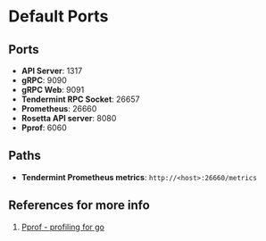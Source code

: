 # Default Ports

## Ports
- **API Server**: 1317
- **gRPC**: 9090
- **gRPC Web**: 9091
- **Tendermint RPC Socket**: 26657
- **Prometheus**: 26660
- **Rosetta API server**: 8080
- **Pprof**: 6060

## Paths
- **Tendermint Prometheus metrics**: `http://<host>:26660/metrics`

## References for more info
1. [Pprof - profiling for go](https://pkg.go.dev/net/http/pprof)
